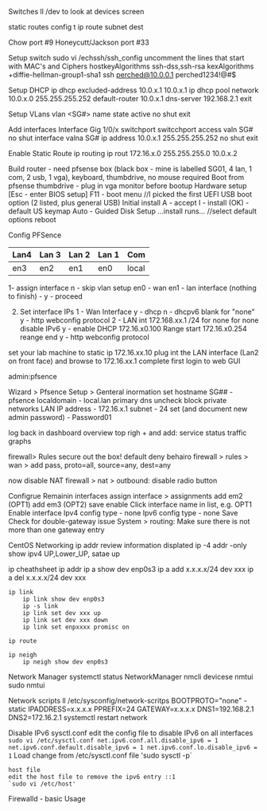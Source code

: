 Switches 
    ll /dev to look at devices
    screen

static routes
config t
ip route subnet dest


Chow port #9 
Honeycutt/Jackson port #33

Setup switch
sudo vi /echssh/ssh_config
    uncomment the lines that start with MAC's and Ciphers
    hostkeyAlgorithms ssh-dss,ssh-rsa
    kexAlgorithms +diffie-hellman-group1-sha1
ssh perched@10.0.0.1
perched1234!@#$

Setup DHCP
    ip dhcp excluded-address 10.0.x.1 10.0.x.1
    ip dhcp pool <student Group>
    network 10.0.x.0 255.255.255.252
    default-router 10.0.x.1
    dns-server 192.168.2.1
    exit

Setup VLans
    vlan <SG#>
    name <Student Group>
    state active
    no shut
    exit

Add interfaces
    Interface Gig 1/0/x
    switchport
    switcchport access valn SG#
    no shut
    interface valna SG#
    ip address 10.0.x.1 255.255.255.252
    no shut
    exit

Enable Static Route
    ip routing
    ip rout 172.16.x.0 255.255.255.0 10.0.x.2

Build router - need pfsense box (black box - mine is labelled SG01, 4 lan, 1 com, 2 usb, 1 vga), keyboard, thumbdrive, no mouse required
	Boot from pfsense thumbdrive - plug in vga monitor before bootup
Hardware setup
	[Esc - enter BIOS setup]
	F11 - boot menu					//I picked the first UEFI USB boot option (2 listed, plus general USB)
Initial install
	A - accept
	I - install (OK) - default US keymap
	Auto - Guided Disk Setup
	...install runs…					//select default options
	reboot

Config PFSence

| Lan4 | Lan 3| Lan 2 | Lan 1 | Com |
| --- | --- | --- | --- | --- | 
| en3 | en2 | en1 | en0 | local| 

1- assign interface
n - skip vlan setup
en0 - wan
en1 - lan interface
(nothing to finish) - y - proceed

2) Set interface IPs
    1 - Wan Interface
    y - dhcp
    n - dhcpv6
    blank for "none" y - http webconfig protocol
    2 - LAN int
    172.168.xx.1 /24
    <enter> for none
    <enter> for none disable IPv6
    y - enable DHCP
    172.16.x0.100 Range start
    172.16.x0.254 reange end
    y - http webconfig protocol

set your lab machine to static ip 172.16.xx.10
plug int the LAN interface (Lan2 on front face) and browse to 172.16.xx.1
complete first login to web GUI

admin:pfsence

Wizard > Pfsence Setup > Genteral inormation
set hostname SG## - pfsence localdomain - local.lan
primary dns
uncheck block private networks
LAN IP address - 172.16.x.1
subnet - 24
set (and document new admin password) - Password01

log back in
dashboard overview
top righ + and add:
service status
traffic graphs

firewall> Rules
secure out the box! default deny behairo
firewall > rules > wan > add
pass, proto=all, source=any, dest=any

now disable NAT firewall > nat > outbound: disable radio button

Configrue Remainin interfaces 
    assign
        interface > assignments
        add em2 (OPT1)
        add em3 (OPT2)
        save
    enable
        Click interface name in list, e.g. OPT1
		Enable interface
		Ipv4 config type - none
		Ipv6 config type - none
		Save
	Check for double-gateway issue
		System > routing:
			Make sure there is not more than one gateway entry

CentOS Networking 
ip addr
review information displated
ip -4 addr -only show ipv4
UP,Lower_UP, satae up

ip cheathsheet 
    ip addr
            ip a show dev  enp0s3
            ip a add x.x.x.x/24 dev xxx
            ip a del x.x.x.x/24 dev xxx

    ip link 
        ip link show dev enp0s3
        ip -s link
        ip link set dev xxx up
        ip link set dev xxx down
        ip link set enpxxxx promisc on

    ip route
    
    ip neigh
        ip neigh show dev enp0s3

Network Manager
    systemctl status NetworkManager
    nmcli devicese
    nmtui 
    sudo nmtui 

Network scripts
    ll /etc/sysconfig/network-scritps
        BOOTPROTO="none" - static
        IPADDRESS=x.x.x.x
        PPREFIX=24
        GATEWAY=x.x.x.x
        DNS1=192.168.2.1
        DNS2=172.16.2.1
    systemctl restart network

Disable IPv6
    sysctl.conf
    edit the config file to disable IPv6 on all interfaces
        ```
        sudo vi /etc/sysctl.conf
        net.ipv6.conf.all.disable_ipv6 = 1
        net.ipv6.conf.default.disable_ipv6 = 1
        net.ipv6.conf.lo.disable_ipv6 = 1
        ```
    Load change from /etc/sysctl.conf file 'sudo sysctl -p`

    host file
    edit the host file to remove the ipv6 entry ::1
    `sudo vi /etc/host'

Firewalld - basic Usage

